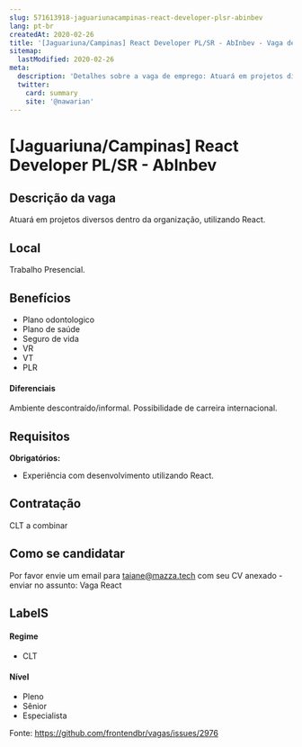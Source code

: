 ```yaml
---
slug: 571613918-jaguariunacampinas-react-developer-plsr-abinbev
lang: pt-br
createdAt: 2020-02-26
title: '[Jaguariuna/Campinas] React Developer PL/SR - AbInbev - Vaga de Emprego'
sitemap:
  lastModified: 2020-02-26
meta:
  description: 'Detalhes sobre a vaga de emprego: Atuará em projetos diversos dentro da organização, utilizando React.'
  twitter:
    card: summary
    site: '@nawarian'
---
```


# [Jaguariuna/Campinas] React Developer PL/SR - AbInbev

<!-- 
==================================================
POR FAVOR, SÓ POSTE SE A VAGA FOR PARA FRONT-END!

Não faça distinção de gênero no título da vaga.

Use: "Front-End Developer" ao invés de 
"Desenvolvedor Front-End" \o/

Exemplo: `[São Paulo] Front-End Developer na NOME DA EMPRESA`
==================================================
-->

## Descrição da vaga
Atuará em projetos diversos dentro da organização, utilizando React.

## Local
Trabalho Presencial.

## Benefícios
- Plano odontologico
- Plano de saúde
- Seguro de vida
- VR
- VT
- PLR


#### Diferenciais
Ambiente descontraído/informal.
Possibilidade de carreira internacional.

## Requisitos

**Obrigatórios:**
- Experiência com desenvolvimento utilizando React.

## Contratação
CLT a combinar

## Como se candidatar

Por favor envie um email para taiane@mazza.tech com seu CV anexado - enviar no assunto: Vaga React

## LabelS

#### Regime
- CLT

#### Nível
- Pleno
- Sênior
- Especialista




Fonte: https://github.com/frontendbr/vagas/issues/2976